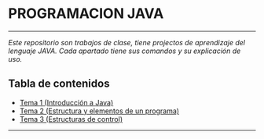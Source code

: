 # PROGRAMACION JAVA
---
_Este repositorio son trabajos de clase, tiene projectos de aprendizaje del lenguaje JAVA.
Cada apartado tiene sus comandos y su explicación de uso._

## Tabla de contenidos
- [Tema 1 (Introducción a Java)](https://github.com/yisusturtle/JAVA_PROJECTS/tree/main/TEMA%201)
- [Tema 2 (Estructura y elementos de un programa)](#item2)
- [Tema 3 (Estructuras de control)](#tema3)

---

